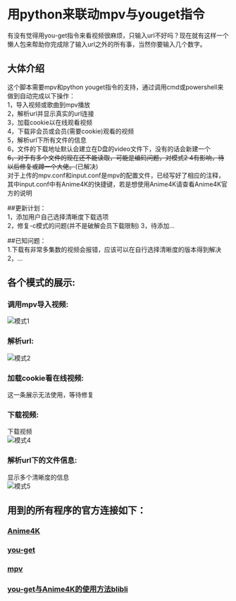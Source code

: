 # 用python来联动mpv与youget指令
有没有觉得用you-get指令来看视频很麻烦，只输入url不好吗？现在就有这样一个懒人包来帮助你完成除了输入url之外的所有事，当然你要输入几个数字。
## 大体介绍  
这个脚本需要mpv和python youget指令的支持，通过调用cmd或powershell来做到自动完成以下操作：  
1，导入视频或歌曲到mpv播放  
2，解析url并显示真实的url连接  
3，加载cookie以在线观看视频  
4，下载非会员或会员(需要cookie)观看的视频  
5，解析url下所有文件的信息  
6，文件的下载地址默认会建立在D盘的video文件下，没有的话会新建一个  
~~6，对于有多个文件的现在还不能读取，可能是编码问题，对模式2 4有影响，待以后修复或蹲一个大佬。~~(已解决)  
对于上传的mpv.conf和input.conf是mpv的配置文件，已经写好了相应的注释，其中input.conf中有Anime4K的快捷键，若是想使用Anime4K请查看Anime4K官方的说明  
  
##更新计划：  
1，添加用户自己选择清晰度下载选项  
2，修复-c模式的问题(并不是破解会员下载限制)
3，待添加...  
  
##已知问题：  
1.下载有非常多集数的视频会报错，应该可以在自行选择清晰度的版本得到解决
2，...
  
## 各个模式的展示:  
### 调用mpv导入视频:  
![模式1](https://github.com/DSN2002/-youget-mpv-python-/blob/main/%E8%A1%A8%E7%A4%BA/mod%201.jpg)  
  
### 解析url:  
  
![模式2](https://github.com/DSN2002/-youget-mpv-python-/blob/main/%E8%A1%A8%E7%A4%BA/mod%202.png)  
  
### 加载cookie看在线视频:  
这一条展示无法使用，等待修复
  
### 下载视频:  
下载视频  
![模式4](https://github.com/DSN2002/-youget-mpv-python-/blob/main/%E8%A1%A8%E7%A4%BA/mod%204.png)  
  
### 解析url下的文件信息:  
显示多个清晰度的信息  
![模式5](https://github.com/DSN2002/-youget-mpv-python-/blob/main/%E8%A1%A8%E7%A4%BA/mod%205%20%E5%A4%9Ap.png)  
  
## 用到的所有程序的官方连接如下：  
### [Anime4K](https://github.com/bloc97/Anime4K)  
### [you-get](https://github.com/soimort/you-get)  
### [mpv](https://mpv.io/)  
### [you-get与Anime4K的使用方法blibli](https://www.bilibili.com/read/cv12828208)
